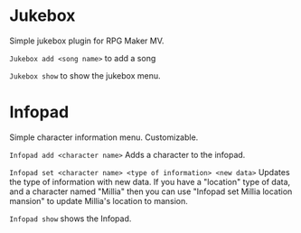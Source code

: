 # Jukebox

Simple jukebox plugin for RPG Maker MV.

`Jukebox add <song name>` to add a song

`Jukebox show` to show the jukebox menu.

# Infopad

Simple character information menu. Customizable.

`Infopad add <character name>` Adds a character to the infopad.

`Infopad set <character name> <type of information> <new data>` Updates the type of information with new data. If you have a "location" type of data, and a character named "Millia" then you can use "Infopad set Millia location mansion" to update Millia's location to mansion. 

`Infopad show` shows the Infopad.


